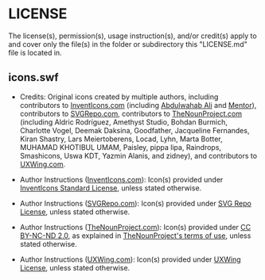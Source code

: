 # LICENSE

The license(s), permission(s), usage instruction(s), and/or credit(s) apply to and cover only the file(s) in the folder or subdirectory this "LICENSE.md" file is located in.

## icons.swf

- Credits: Original icons created by multiple authors, including contributors to [InventIcons.com](https://www.inventicons.com/) (including [Abdulwahab Ali](https://www.inventicons.com/abdulwahab) and [Mentor](https://www.inventicons.com/mentor)), contributors to [SVGRepo.com](https://www.svgrepo.com/), contributors to [TheNounProject.com](https://thenounproject.com/) (including Aldric Rodríguez, Amethyst Studio, Bohdan Burmich, Charlotte Vogel, Deemak Daksina, Goodfather, Jacqueline Fernandes, Kiran Shastry, Lars Meiertoberens, Locad, Lyhn, Marta Botter, MUHAMAD KHOTIBUL UMAM, Paisley, pippa lipa, Raindrops, Smashicons, Uswa KDT, Yazmin Alanis, and zidney), and contributors to [UXWing.com](https://uxwing.com/).

- Author Instructions ([InventIcons.com](https://www.inventicons.com/)): Icon(s) provided under [InventIcons Standard License](https://www.inventicons.com/license), unless stated otherwise.

- Author Instructions ([SVGRepo.com](https://www.svgrepo.com/)): Icon(s) provided under [SVG Repo License](https://www.svgrepo.com/page/licensing/), unless stated otherwise.

- Author Instructions ([TheNounProject.com](https://thenounproject.com/)): Icon(s) provided under [CC BY-NC-ND 2.0](https://creativecommons.org/licenses/by-nc-nd/2.0/), as explained in [TheNounProject's terms of use](https://thenounproject.com/legal/terms-of-use/#photo-licenses), unless stated otherwise.

- Author Instructions ([UXWing.com](https://uxwing.com/)): Icon(s) provided under [UXWing License](https://uxwing.com/license/), unless stated otherwise.
